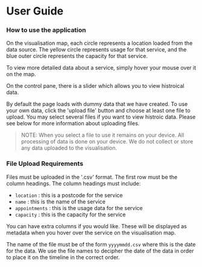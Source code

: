 # User Guide

### How to use the application

On the visualisation map, each circle represents a location loaded from the data source. The yellow circle represents usage for that service, and the blue outer circle represents the capacity for that service.

To view more detailed data about a service, simply hover your mouse over it on the map.

On the control pane, there is a slider which allows you to view histroical data.

By default the page loads with dummy data that we have created. To use your own data, click the 'upload file' button and choose at least one file to upload. You may select several files if you want to view histroic data. Please see below for more information about uploading files.

> NOTE: When you select a file to use it remains on your device. All processing of data is done on your device. We do not collect or store any data uploaded to the visualisation.

### File Upload Requirements

Files must be uploaded in the '.csv' format. The first row must be the column headings. The column headings must include:

- `location` : this is a postcode for the service
- `name` : this is the name of the service
- `appointments` : this is the usage data for the service
- `capacity` : this is the capacity for the service

You can have extra columns if you would like. These will be displayed as metadata when you hover over the service on the visualisation map.

The name of the file must be of the form `yyyymmdd.csv` where this is the date for the data. We use the file names to decipher the date of the data in order to place it on the timeline in the correct order.

